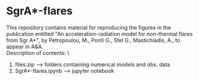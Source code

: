 # SgrA*-flares
This repository contains material for reproducing the figures in the publication entitled "An acceleration-radiation model for non-thermal flares from Sgr A*", by Petropoulou, M., Ponti G., Stel G., Mastichiadis, A., to appear in A&A. \
Description of contents: \
1. files.zip --> folders containing numerical models and obs. data 
2. SgrA*-flares.ipynb --> jupyter notebook
